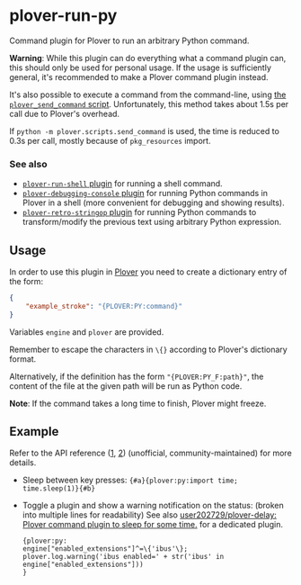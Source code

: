 # plover-run-py
Command plugin for Plover to run an arbitrary Python command.

**Warning**: While this plugin can do everything what a command plugin can, this should
only be used for personal usage. If the usage is sufficiently general, it's recommended to make
a Plover command plugin instead.

It's also possible to execute a command from the command-line, using
[the `plover_send_command` script](https://plover.readthedocs.io/en/latest/cli_reference.html#sending-commands).
Unfortunately, this method takes about 1.5s per call due to Plover's overhead.

If `python -m plover.scripts.send_command` is used, the time is reduced to 0.3s per call,
mostly because of `pkg_resources` import.

### See also

* [`plover-run-shell` plugin](https://github.com/user202729/plover_run_shell) for running a shell command.
* [`plover-debugging-console` plugin](https://github.com/user202729/plover-debugging-console) for
running Python commands in Plover in a shell (more convenient for debugging and showing results).
* [`plover-retro-stringop` plugin](https://github.com/buffet/plover_retro_stringop) for
running Python commands to transform/modify the previous text using arbitrary Python expression.

## Usage

In order to use this plugin in [Plover](https://github.com/openstenoproject/plover) you need to
create a dictionary entry of the form:

``` json
{
    "example_stroke": "{PLOVER:PY:command}"
}
```

Variables `engine` and `plover` are provided.

Remember to escape the characters in `\{}` according to Plover's dictionary format.

Alternatively, if the definition has the form `"{PLOVER:PY_F:path}"`, the content of the file
at the given path will be run as Python code.

**Note**: If the command takes a long time to finish, Plover might freeze.

## Example

Refer to the API reference ([1](https://plover.readthedocs.io/en/latest/api_reference.html),
[2](https://plover2.readthedocs.io/en/latest/api_reference.html)) (unofficial, community-maintained)
for more details.

* Sleep between key presses: `{#a}{plover:py:import time; time.sleep(1)}{#b}`
* Toggle a plugin and show a warning notification on the status:
(broken into multiple lines for readability)
See also [user202729/plover-delay: Plover command plugin to sleep for some time.](https://github.com/user202729/plover-delay) for a dedicated plugin.

   ```
   {plover:py:
   engine["enabled_extensions"]^=\{'ibus'\};
   plover.log.warning('ibus enabled=' + str('ibus' in engine["enabled_extensions"]))
   }
   ```
